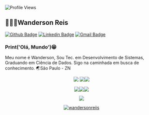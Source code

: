 ![Profile Views](http://estruyf-github.azurewebsites.net/api/VisitorHit?user=wandersonreiis&repo=wandersonreiis&countColorcountColor)
## 👨🏾‍💻Wanderson Reis

[![Github Badge](https://camo.githubusercontent.com/2c474eebc0b579426e4725a3c709dd9567b376e338c60d630bb268d977b7fb19/68747470733a2f2f696d672e736869656c64732e696f2f62616467652f2d4769746875622d3030303f7374796c653d666c61742d737175617265266c6f676f3d476974687562266c6f676f436f6c6f723d7768697465266c696e6b3d68747470733a2f2f6769746875622e636f6d2f6476646e6f74666f756e64)](https://github.com/wandersonreiis)  [![Linkedin Badge](https://camo.githubusercontent.com/bcc835f89077daa2ecf5d7eefd1d1c1a3a3db99f380559a5f67d56b05875b44a/68747470733a2f2f696d672e736869656c64732e696f2f62616467652f2d4c696e6b6564496e2d626c75653f7374796c653d666c61742d737175617265266c6f676f3d4c696e6b6564696e266c6f676f436f6c6f723d7768697465266c696e6b3d68747470733a2f2f7777772e6c696e6b6564696e2e636f6d2f696e2f64617669642d73616e746f732d6134383230343162322f)](https://www.linkedin.com/in/wandersonreiis/)  [![Gmail Badge](https://camo.githubusercontent.com/fe4b580102f0dab012cdf5cadceb57952b51dab20403f8ebd04f71a501565a1f/68747470733a2f2f696d672e736869656c64732e696f2f62616467652f2d476d61696c2d6331343433383f7374796c653d666c61742d737175617265266c6f676f3d476d61696c266c6f676f436f6c6f723d7768697465266c696e6b3d6d61696c746f3a636f6e7461746f2e64766473616e746f7340676d61696c2e636f6d)](mailto:wwmaggot@gmail.com)

### [](https://github.com/dvdnotfound#opa-tudo-certo)Print('Olá, Mundo')😁


Meu nome é Wanderson, Sou Tec. em Desenvolvimento de Sistemas, Graduando em Ciência de Dados. Sigo na caminhada em busca de conhecimento.
🌏São Paulo - ZN
<p align = "center">
<img src="https://img.icons8.com/color/45/000000/html-5--v1.png"/> <img src="https://img.icons8.com/color/45/000000/css3.png"/><img src="https://img.icons8.com/color/45/000000/javascript.png"/>
  </p>
  
  
  





<p align = "center">
<img src="https://img.icons8.com/color/45/000000/python.png"/><img    src="https://img.icons8.com/fluent/45/000000/php.png"/><img     src="https://img.icons8.com/color/45/000000/power-bi.png"/>
  </p>

<p align = "center">
  <a href="https://github.com/wandersonreiis"><img src="https://github-readme-stats.vercel.app/api/top-langs/?username=wandersonreiis&layout=compact&theme=dark"/></a> 
  </p>
  <p align = "center">
  <a href="https://github.com/wandersonreiis"><img src="https://github-readme-stats.vercel.app/api?username=wandersonreiis&show_icons=true&theme=dark&include_all_commits=true&count_private=true" alt="wandersonreiis"/></a>
</p> 
